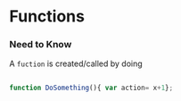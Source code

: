 # Functions

### Need to Know


A `fuction` is created/called by doing 
```javascript

function DoSomething(){ var action= x+1};

```
